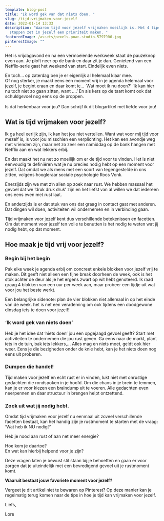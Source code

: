 ```yaml
---
template: blog-post
title: "Ik word gek van dat niets doen. "
slug: /tijd-vrijmaken-voor-jezelf
date: 2022-01-14 13:33
description: "Waarom tijd voor jezelf vrijmaken moeilijk is. Met 4 tips hoe jij
  stappen zet in jezelf een prioriteit maken. "
featuredImage: /assets/pexels-poan-studio-5797906.jpg
pinterestImage: ""
---
```

Het is vrijdagavond en na een vermoeiende werkweek staat de pauzeknop even aan. Je ploft neer op de bank en daar zit je dan. Genietend van een Netflix-serie gaat het weekend van start. Eindelijk even niets. 

En toch… op zaterdag ben je er eigenlijk al helemaal klaar mee.\
Of nog sterker, je maakt eens een moment vrij in je agenda helemaal voor jezelf, je begint eraan en daar komt ie… ‘Wat moet ik nu doen?’ ‘Ik kan hier nu toch niet zo gaan zitten, want ….’ En als kers op de taart komt ook dat schuldgevoel nog eens op de proppen.\
\
Is dat herkenbaar voor jou? Dan schrijf ik dit blogartikel met liefde voor jou! 

## **Wat is tijd vrijmaken voor jezelf?**

Ik ga heel eerlijk zijn, ik kan het jou niet vertellen. Want wat voor mij tijd voor mezelf is, is voor jou misschien een verplichting. Het kan een avondje weg met vrienden zijn, maar net zo zeer een namiddag op de bank hangen met Netflix aan en wat lekkers erbij. 

En dat maakt het nu net zo moeilijk om er de tijd voor te vinden. Het is niet eenvoudig te definiëren wat je nu precies nodig hebt op een moment voor jezelf. Dat omdat we als mens met een soort van tegengestelde in ons zitten, volgens hoogleraar sociale psychologie Roos Vonk. 

Enerzijds zijn we met z’n allen op zoek naar rust. We hebben massaal het gevoel dat we ‘druk druk druk’ zijn en het liefst van al willen we dat iedereen ons eens even met rust laat. 

En anderzijds is er dat stuk van ons dat graag in contact gaat met anderen. Dat dingen wil doen, activiteiten wil ondernemen en in verbinding gaan. 

Tijd vrijmaken voor jezelf kent dus verschillende betekenissen en facetten. Om dat moment voor jezelf ten volle te benutten is het nodig te weten wat jij nodig hebt, op dat moment. 

## **Hoe maak je tijd vrij voor jezelf?**

### **Begin bij het begin**

Pak elke week je agenda erbij om concreet enkele blokken voor jezelf vrij te maken. Dit geeft niet alleen een fijne break doorheen de week, ook is het stok achter de deur als je het ergens zwart op wit hebt genoteerd. 
Ik raad graag 4 blokken van een uur per week aan, maar probeer een tijdje uit wat voor jou het beste werkt. 

Een belangrijke sidenote: plan de vier blokken niet allemaal in op het einde van de week. het is net een verademing om ook tijdens een doodgewone dinsdag iets te doen voor jezelf! 

### ‘Ik word gek van niets doen’

Heb je het idee dat ‘niets doen’ jou een opgejaagd gevoel geeft? Start met activiteiten te ondernemen die jou rust geven. Ga eens naar de markt, plant iets in de tuin, bak iets lekkers,... Alles mag en niets moet, geldt ook hier weer. Eens je die bezigheden onder de knie hebt, kan je het niets doen nog eens uit proberen. 

### Dumpen die handel! 

Tijd maken voor jezelf en echt rust er in vinden, lukt niet met onrustige gedachten die rondspoken in je hoofd. Om die chaos in je brein te temmen, kan je er voor kiezen een braindump uit te voeren. Alle gedachten even neerpennen en daar structuur in brengen helpt ontzettend. 

### Zoek uit wat jij nodig hebt. 

Omdat tijd vrijmaken voor jezelf nu eenmaal uit zoveel verschillende facetten bestaat, kan het handig zijn je rustmoment te starten met de vraag: ‘Wat heb ik NU nodig?’ 

Heb je nood aan rust of aan net meer energie? 

Hoe kom je daartoe?\
En wat kan hierbij helpend voor je zijn? 

Deze vragen laten je bewust stil staan bij je behoeften en gaan er voor zorgen dat je uiteindelijk met een bevredigend gevoel uit je rustmoment komt. 

**Waaruit bestaat jouw favoriete moment voor jezelf?** 

Vergeet je dit artikel niet te bewaren op Pinterest? Op deze manier kan je regelmatig terug komen naar de tips in hoe je tijd kan vrijmaken voor jezelf. 

Liefs, 

Lore